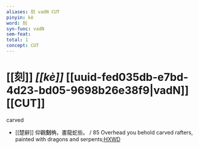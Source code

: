 ```yaml
---
aliases: 刻 vadN CUT
pinyin: kè
word: 刻
syn-func: vadN
sem-feat: 
total: 1
concept: CUT 
---
```

# [[刻]] *[[kè]]*  [[uuid-fed035db-e7bd-4d23-bd05-9698b26e38f9|vadN]] [[CUT]]
carved
 - [[楚辭]] 仰觀**刻**桷，畫龍蛇些。 / 85 Overhead you behold carved rafters, painted with dragons and serpents;[HXWD](https://hxwd.org/textview.html?location=KR4a0001_tls_009-3a.28)